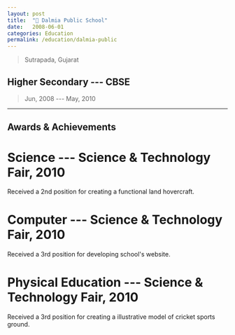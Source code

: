 ```yaml
---
layout: post
title:  "🎒 Dalmia Public School"
date:   2008-06-01
categories: Education
permalink: /education/dalmia-public
---
```

> Sutrapada, Gujarat

## Higher Secondary --- CBSE
> Jun, 2008 --- May, 2010

---
## Awards & Achievements

# Science --- Science & Technology Fair, 2010
Received a 2nd position for creating a functional land hovercraft.

# Computer --- Science & Technology Fair, 2010
Received a 3rd position for developing school's website.

# Physical Education --- Science & Technology Fair, 2010
Received a 3rd position for creating a illustrative model of cricket sports ground.